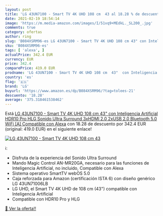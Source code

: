 ```yaml
---
layout: post
title: 'LG 43UN7100 - Smart TV 4K UHD 108 cm  43 al 18.28 % de descuento'
date: 2021-02-19 18:54:14
image: 'https://m.media-amazon.com/images/I/51vq9+MEdkL._SL200_.jpg'
comments: true
category: ofertas
author: ring
slug: 'B084XSRM96-es LG 43UN7100 - Smart TV 4K UHD 108 cm 43" con Inteligencia...'
sku: 'B084XSRM96-es'
tags: [ 'alexa', ]
actualPrice: 342.4 EUR
currency: EUR
price: 342.4
comparePrice: 419.0 EUR
prodname: 'LG 43UN7100 - Smart TV 4K UHD 108 cm  43"  con Inteligencia Artificial  HDR10 Pro  HLG  Sonido Ultra Surround  3xHDMI 2.0  2xUSB 2.0  Bluetooth 5.0  WiFi [A]  Compatible con Alexa'
country: 'es'
flag: '🇪🇸'
brand: 'LG'
buyurl: 'https://www.amazon.es/dp/B084XSRM96/?tag=tolees-21'
descuento: '18.28'
average: '375.318461538462'
---
```


Está [LG 43UN7100 - Smart TV 4K UHD 108 cm  43"  con Inteligencia Artificial  HDR10 Pro  HLG  Sonido Ultra Surround  3xHDMI 2.0  2xUSB 2.0  Bluetooth 5.0  WiFi [A]  Compatible con Alexa](https://www.amazon.es/dp/B084XSRM96/?tag=tolees-21) con 18.28 de descuento por 342.4 EUR (original: 419.0 EUR) en el siguiente enlace!

[![LG 43UN7100 - Smart TV 4K UHD 108 cm  43](https://m.media-amazon.com/images/I/51vq9+MEdkL._SL200_.jpg)](https://www.amazon.es/dp/B084XSRM96/?tag=tolees-21)

ℹ️:

- Disfruta de la experiencia del Sonido Ultra Surround
- Mando Magic Control AN-MR20GA, necesario para las funciones de Inteligencia Artificial, no incluido, Compatible con Alexa
- Sistema operativo SmartTV webOS 5.0
- Caja reforzada para Amazon (certificación ISTA 6) con diseño genérico LG 43UN71006LB
- LG UHD, el Smart TV 4K UHD de 108 cm (43") compatible con Inteligencia Artificial
- Compatible con HDR10 Pro y HLG

[🛒 Ver la oferta!!](https://www.amazon.es/dp/B084XSRM96/?tag=tolees-21)
